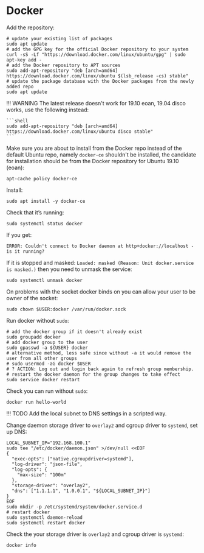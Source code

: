# Docker

Add the repository:

```shell
# update your existing list of packages
sudo apt update
# add the GPG key for the official Docker repository to your system
curl -sS -Lf "https://download.docker.com/linux/ubuntu/gpg" | sudo apt-key add -
# add the Docker repository to APT sources
sudo add-apt-repository "deb [arch=amd64] https://download.docker.com/linux/ubuntu $(lsb_release -cs) stable"
# update the package database with the Docker packages from the newly added repo
sudo apt update
```

!!! WARNING
    The latest release doesn't work for 19.10 eoan, 19.04 disco works, use the following instead:
    
    ```shell
    sudo add-apt-repository "deb [arch=amd64] https://download.docker.com/linux/ubuntu disco stable"
    ```

Make sure you are about to install from the Docker repo
instead of the default Ubuntu repo, namely `docker-ce` shouldn't be installed,
the candidate for installation should be from the Docker repository
for Ubuntu 19.10 (eoan):

```shell
apt-cache policy docker-ce
```

Install:

```shell
sudo apt install -y docker-ce
```

Check that it’s running:

```shell
sudo systemctl status docker
```

If you get:

```
ERROR: Couldn't connect to Docker daemon at http+docker://localhost - is it running?
```

If it is stopped and masked: `Loaded: masked (Reason: Unit docker.service is masked.)`
then you need to unmask the service:

```shell
sudo systemctl unmask docker
```

On problems with the socket docker binds on you can allow your user to be owner of the socket:

```shell
sudo chown $USER:docker /var/run/docker.sock
```

Run docker without `sudo`:

```shell
# add the docker group if it doesn't already exist
sudo groupadd docker
# add docker group to the user
sudo gpasswd -a ${USER} docker
# alternative method, less safe since without -a it would remove the user from all other groups
# sudo usermod -aG docker $USER
# ? ACTION: Log out and login back again to refresh group membership.
# restart the docker daemon for the group changes to take effect
sudo service docker restart
```

Check you can run without `sudo`:

```shell
docker run hello-world
```

!!! TODO
    Add the local subnet to DNS settings in a scripted way.

Change daemon storage driver to `overlay2` and cgroup driver to `systemd`, set up DNS:

```shell
LOCAL_SUBNET_IP="192.168.100.1"
sudo tee "/etc/docker/daemon.json" >/dev/null <<EOF
{
  "exec-opts": ["native.cgroupdriver=systemd"],
  "log-driver": "json-file",
  "log-opts": {
    "max-size": "100m"
  },
  "storage-driver": "overlay2",
  "dns": ["1.1.1.1", "1.0.0.1", "${LOCAL_SUBNET_IP}"]
}
EOF
sudo mkdir -p /etc/systemd/system/docker.service.d
# restart docker
sudo systemctl daemon-reload
sudo systemctl restart docker
```

Check the your storage driver is `overlay2` and cgroup driver is `systemd`:

```shell
docker info
```
